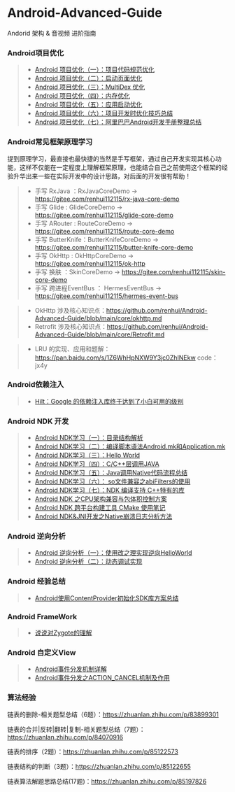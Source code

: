 # Android-Advanced-Guide

Andorid 架构 & 音视频 进阶指南


### Android项目优化

>- [Android 项目优化（一）：项目代码规范优化](https://www.cnblogs.com/renhui/p/11005279.html)
>- [Android 项目优化（二）：启动页面优化](https://www.cnblogs.com/renhui/p/11027248.html)
>- [Android 项目优化（三）：MultiDex 优化](https://www.cnblogs.com/renhui/p/11716975.html)
>- [Android 项目优化（四）：内存优化](https://www.cnblogs.com/renhui/p/11761586.html)
>- [Android 项目优化（五）：应用启动优化](https://www.cnblogs.com/renhui/p/11768163.html)
>- [Android 项目优化（六）：项目开发时优化技巧总结](https://www.cnblogs.com/renhui/p/11772888.html)
>- [Android 项目优化（七）：阿里巴巴Android开发手册整理总结](https://www.cnblogs.com/renhui/p/11977754.html)



### Android常见框架原理学习

提到原理学习，最直接也最快捷的当然是手写框架，通过自己开发实现其核心功能，这样不仅能在一定程度上理解框架原理，也能结合自己之前使用这个框架的经验升华出来一些在实际开发中的设计思路，对后面的开发很有帮助！

>- 手写 RxJava ：RxJavaCoreDemo -> https://gitee.com/renhui112115/rx-java-core-demo
>- 手写 Glide : GlideCoreDemo -> https://gitee.com/renhui112115/glide-core-demo
>- 手写 ARouter : RouteCoreDemo -> https://gitee.com/renhui112115/route-core-demo
>- 手写 ButterKnife：ButterKnifeCoreDemo -> https://gitee.com/renhui112115/butter-knife-core-demo
>- 手写 OkHttp : OkHttpCoreDemo -> https://gitee.com/renhui112115/ok-http
>- 手写 换肤 ：SkinCoreDemo -> https://gitee.com/renhui112115/skin-core-demo
>- 手写 跨进程EventBus ： HermesEventBus -> https://gitee.com/renhui112115/hermes-event-bus



>- OkHttp 涉及核心知识点：https://github.com/renhui/Android-Advanced-Guide/blob/main/core/okhttp.md
>- Retrofit 涉及核心知识点：https://github.com/renhui/Android-Advanced-Guide/blob/main/core/Retrofit.md


>- LRU 的实现、应用和题解：https://pan.baidu.com/s/1Z6WhHpNXW9Y3jc0ZhINEkw  code：jx4y 


### Android依赖注入

>- [Hilt：Google 的依赖注入库终于达到了小白可用的级别](https://www.bilibili.com/video/BV1e54y1S72A/?spm_id_from=333.788.recommend_more_video.0)




### Android NDK 开发
>- [Android NDK学习（一）：目录结构解析](https://www.cnblogs.com/renhui/p/9156398.html)
>- [Android NDK学习（二）：编译脚本语法Android.mk和Application.mk](https://www.cnblogs.com/renhui/p/9156786.html)
>- [Android NDK学习（三）：Hello World](https://www.cnblogs.com/renhui/p/6925810.html)
>- [Android NDK学习（四）：C/C++层调用JAVA](https://www.cnblogs.com/renhui/p/8491762.html)
>- [Android NDK学习（五）：Java调用Native代码流程总结](https://www.cnblogs.com/renhui/p/9155318.html)
>- [Android NDK学习（六）： so文件兼容之abiFilters的使用](https://www.cnblogs.com/renhui/p/9083073.html)
>- [Android NDK学习（七）：NDK 编译支持 C++特有的库](https://www.cnblogs.com/renhui/p/9566271.html)
>- [Android NDK 之CPU架构兼容与包体积控制方案](https://www.cnblogs.com/renhui/p/14429624.html)
>- [Android NDK 跨平台构建工具 CMake 使用笔记](https://www.cnblogs.com/renhui/p/13614371.html)
>- [Android NDK&JNI开发之Native崩溃日志分析方法](https://www.cnblogs.com/renhui/p/13536720.html)



### Android 逆向分析

>- [Android 逆向分析（一）：使用改之理实现逆向HelloWorld](https://www.cnblogs.com/renhui/p/14218482.html)
>- [Android 逆向分析（二）：动态调试实现](https://www.cnblogs.com/renhui/p/14220687.html)
>



### Android 经验总结

>- [Android使用ContentProvider初始化SDK库方案总结](https://www.cnblogs.com/renhui/p/14700093.html)


### Android FrameWork 

>- [说说对Zygote的理解](https://blog.csdn.net/weixin_60861987/article/details/119845732)

### Android 自定义View

>- [Android事件分发机制详解](https://www.jianshu.com/p/38015afcdb58)
>- [Android事件分发之ACTION_CANCEL机制及作用](https://blog.csdn.net/cufelsd/article/details/89471402)


### 算法经验

链表的删除-相关题型总结（6题）：https://zhuanlan.zhihu.com/p/83899301

链表的合并|反转|翻转|复制-相关题型总结（7题）：https://zhuanlan.zhihu.com/p/84070916

链表的排序（2题）：https://zhuanlan.zhihu.com/p/85122573

链表结构的判断（3题）：https://zhuanlan.zhihu.com/p/85122655

链表算法解题思路总结(17题)：https://zhuanlan.zhihu.com/p/85197826
